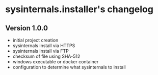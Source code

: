 # sysinternals.installer's changelog

## Version 1.0.0

- initial project creation
- sysinternals install via HTTPS
- sysinternals install via FTP
- checksum of file using SHA-512
- windows executable or docker container
- configuration to determine what sysinternals to install
